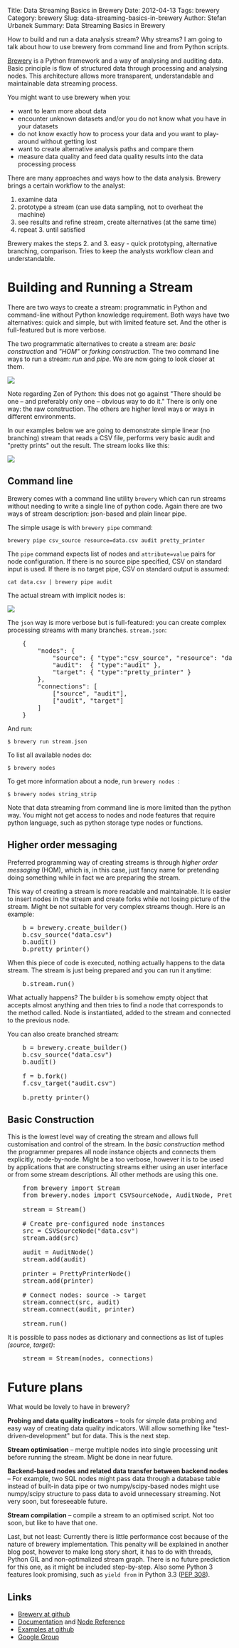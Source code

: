 Title: Data Streaming Basics in Brewery
Date: 2012-04-13
Tags: brewery
Category: brewery
Slug: data-streaming-basics-in-brewery
Author: Stefan Urbanek
Summary: Data Streaming Basics in Brewery

How to build and run a data analysis stream? Why streams? I am going to talk about
how to use brewery from command line and from Python scripts.

[Brewery](https://github.com/Stiivi/brewery) is a Python framework and a way of analysing and auditing data. Basic
principle is flow of structured data through processing and analysing nodes.
This architecture allows more transparent, understandable and maintainable
data streaming process.

You might want to use brewery when you:

* want to learn more about data
* encounter unknown datasets and/or you do not know what you have in your
  datasets
* do not know exactly how to process your data and you want to play-around
  without getting lost
* want to create alternative analysis paths and compare them
* measure data quality and feed data quality results into the data processing
  process

There are many approaches and ways how to the data analysis. Brewery brings a certain workflow to the analyst:

1. examine data
2. prototype a stream (can use data sampling, not to overheat the machine)
3. see results and refine stream, create alternatives (at the same time)
4. repeat 3. until satisfied

Brewery makes the steps 2. and 3. easy - quick prototyping, alternative
branching, comparison. Tries to keep the analysts workflow clean and understandable.

Building and Running a Stream
=============================

There are two ways to create a stream: programmatic in Python and command-line
without Python knowledge requirement. Both ways have two alternatives: quick
and simple, but with limited feature set. And the other is full-featured but
is more verbose.

The two programmatic alternatives to create a stream are: *basic construction*
and *"HOM"* or *forking construction*. The two command line ways to run a
stream: *run* and *pipe*. We are now going to look closer at them.

![](static/images/data-streaming-basics-in-brewery-1.png)

Note regarding Zen of Python: this does not go against "There should be one –
and preferably only one – obvious way to do it." There is only one way: the
raw construction. The others are higher level ways or ways in different
environments.

In our examples below we are going to demonstrate simple linear (no branching)
stream that reads a CSV file, performs very basic audit and "pretty prints"
out the result. The stream looks like this:

![](static/images/data-streaming-basics-in-brewery-2.png)

Command line
------------

Brewery comes with a command line utility `brewery` which can run streams
without needing to write a single line of python code. Again there are two
ways of stream description: json-based and plain linear pipe.

The simple usage is with `brewery pipe` command:

    brewery pipe csv_source resource=data.csv audit pretty_printer

The `pipe` command expects list of nodes and `attribute=value` pairs for node
configuration. If there is no source pipe specified, CSV on standard input is
used. If there is no target pipe, CSV on standard output is assumed:

    cat data.csv | brewery pipe audit
    
The actual stream with implicit nodes is:

![](static/images/data-streaming-basics-in-brewery-3.png)

The `json` way is more verbose but is full-featured: you can create complex
processing streams with many branches. `stream.json`:

<pre class="prettyprint">
    {
        "nodes": { 
            "source": { "type":"csv_source", "resource": "data.csv" },
            "audit":  { "type":"audit" },
            "target": { "type":"pretty_printer" }
        },
        "connections": [
            ["source", "audit"],
            ["audit", "target"]
        ]
    }
</pre>

And run:

    $ brewery run stream.json

To list all available nodes do:

    $ brewery nodes

To get more information about a node, run `brewery nodes `:

    $ brewery nodes string_strip

Note that data streaming from command line is more limited than the python
way. You might not get access to nodes and node features that require python
language, such as python storage type nodes or functions.

Higher order messaging
----------------------

Preferred programming way of creating streams is through *higher order
messaging* (HOM), which is, in this case, just fancy name for pretending doing
something while in fact we are preparing the stream.

This way of creating a stream is more readable and maintainable. It is easier
to insert nodes in the stream and create forks while not losing picture of the
stream. Might be not suitable for very complex streams though. Here is an
example:

<pre class="prettyprint">
    b = brewery.create_builder()
    b.csv_source("data.csv")
    b.audit()
    b.pretty_printer()
</pre>
  
When this piece of code is executed, nothing actually happens to the data
stream. The stream is just being prepared and you can run it anytime:

<pre class="prettyprint">
    b.stream.run()
</pre>

What actually happens? The builder `b` is somehow empty object that accepts
almost anything and then tries to find a node that corresponds to the method
called. Node is instantiated, added to the stream and connected to the
previous node.

You can also create branched stream:

<pre class="prettyprint">
    b = brewery.create_builder()
    b.csv_source("data.csv")
    b.audit()

    f = b.fork()
    f.csv_target("audit.csv")

    b.pretty_printer()
</pre>

Basic Construction
------------------

This is the lowest level way of creating the stream and allows full
customisation and control of the stream. In the *basic construction* method
the programmer prepares all node instance objects and connects them
explicitly, node-by-node. Might be a too verbose, however it is to be used by
applications that are constructing streams either using an user interface or
from some stream descriptions. All other methods are using this one.

<pre class="prettyprint">
    from brewery import Stream
    from brewery.nodes import CSVSourceNode, AuditNode, PrettyPrinterNode

    stream = Stream()

    # Create pre-configured node instances
    src = CSVSourceNode("data.csv")
    stream.add(src)

    audit = AuditNode()
    stream.add(audit)

    printer = PrettyPrinterNode()
    stream.add(printer)

    # Connect nodes: source -&gt; target
    stream.connect(src, audit)
    stream.connect(audit, printer)

    stream.run()
</pre>

It is possible to pass nodes as dictionary and connections as list of tuples
*(source, target)*:

<pre class="prettyprint">
    stream = Stream(nodes, connections)
</pre>

Future plans
============

What would be lovely to have in brewery?

**Probing and data quality indicators** – tools for simple data probing and
easy way of creating data quality indicators. Will allow something like
"test-driven-development" but for data. This is the next step.

**Stream optimisation** – merge multiple nodes into single processing unit
before running the stream. Might be done in near future.

**Backend-based nodes and related data transfer between backend nodes** – For
example, two SQL nodes might pass data through a database table instead of
built-in data pipe or two numpy/scipy-based nodes might use numpy/scipy
structure to pass data to avoid unnecessary streaming. Not very soon, but
foreseeable future.

**Stream compilation** – compile a stream to an optimised script. Not too
soon, but like to have that one.

Last, but not least: Currently there is little performance cost because of the
nature of brewery implementation. This penalty will be explained in another
blog post, however to make long story short, it has to do with threads, Python
GIL and non-optimalized stream graph. There is no future prediction for this
one, as it might be included step-by-step. Also some Python 3 features look
promising, such as `yield from` in Python 3.3 ([PEP 308](http://www.python.org/dev/peps/pep-0380/)).

Links
-----

* [Brewery at github](https://github.com/Stiivi/brewery)
* [Documentation](http://packages.python.org/brewery/) and [Node Reference](http://packages.python.org/brewery/node_reference.html)
* [Examples at github](https://github.com/Stiivi/brewery/tree/master/examples)
* [Google Group](https://groups.google.com/forum/?fromgroups#!forum/databrewery)
